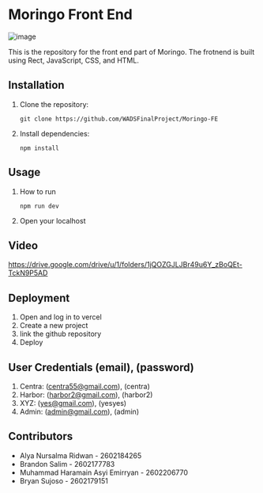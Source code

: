 # Moringo Front End
![image](https://github.com/WADSFinalProject/Moringo-FE/assets/114371692/fccaca50-9b20-4d4d-89a2-fce366c7abe8)

This is the repository for the front end part of Moringo. The frotnend is built using Rect, JavaScript, CSS, and HTML.

## Installation
1. Clone the repository:
   ```
   git clone https://github.com/WADSFinalProject/Moringo-FE
   ```
3. Install dependencies:
   ```
   npm install
   ```

## Usage
1. How to run
   ```
   npm run dev
   ```
3. Open your localhost

## Video
https://drive.google.com/drive/u/1/folders/1jQOZGJLJBr49u6Y_zBoQEt-TckN9P5AD

## Deployment
1. Open and log in to vercel
2. Create a new project
3. link the github repository
4. Deploy

## User Credentials (email), (password)
1. Centra: (centra55@gmail.com), (centra)
2. Harbor: (harbor2@gmail.com), (harbor2)
3. XYZ: (yes@gmail.com), (yesyes)
4. Admin: (admin@gmail.com), (admin)

## Contributors
- Alya Nursalma Ridwan - 2602184265 
- Brandon Salim - 2602177783
- Muhammad Haramain Asyi Emirryan - 2602206770
- Bryan Sujoso - 2602179151
